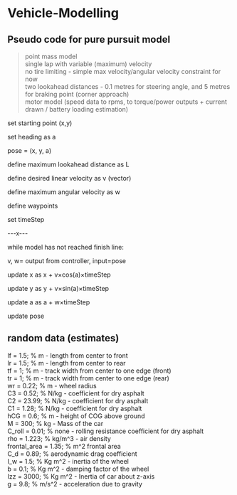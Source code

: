 # Vehicle-Modelling
## Pseudo code for pure pursuit model

> point mass model <br>
> single lap with variable (maximum) velocity <br>
> no tire limiting - simple max velocity/angular velocity constraint for now <br>
> two lookahead distances - 0.1 metres for steering angle, and 5 metres for braking point (corner approach) <br>
> motor model (speed data to rpms, to torque/power outputs + current drawn / battery loading estimation) <br>


set starting point (x,y)

set heading as a

pose = (x, y, a)

define maximum lookahead distance as L

define desired linear velocity as v (vector)

define maximum angular velocity as w

define waypoints

set timeStep

---x---

while model has not reached finish line:

v, w= output from controller, input=pose

update x as x + v×cos(a)×timeStep

update y as y + v×sin(a)×timeStep

update a as a + w×timeStep


update pose


## random data (estimates)
lf = 1.5; % m - length from center to front <br>
lr = 1.5; % m - length from center to rear <br>
tf = 1; % m - track width from center to one edge (front) <br>
tr = 1; % m - track width from center to one edge (rear) <br>
wr = 0.22; % m - wheel radius <br>
C3 = 0.52; % N/kg - coefficient for dry asphalt <br>
C2 = 23.99; % N/kg - coefficient for dry asphalt <br>
C1 = 1.28; % N/kg - coefficient for dry asphalt <br>
hCG = 0.6; % m - height of COG above ground <br>
M = 300; % kg - Mass of the car <br>
C_roll = 0.01; % none - rolling resistance coefficient for dry asphalt <br>
rho = 1.223; % kg/m^3 - air density <br>
frontal_area = 1.35; % m^2 frontal area <br>
C_d = 0.89; % aerodynamic drag coefficient <br>
I_w = 1.5; % Kg m^2 - inertia of the wheel <br>
b = 0.1; % Kg m^2 - damping factor of the wheel <br>
Izz = 3000; % Kg m^2 - Inertia of car about z-axis <br>
g = 9.8; % m/s^2 - acceleration due to gravity <br>

